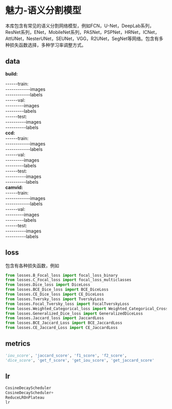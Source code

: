 # 魅力-语义分割模型

  
本库包含有常见的语义分割网络模型，例如FCN，U-Net，DeepLab系列，ResNet系列，ENet，MobileNet系列，PASNet，PSPNet，HRNet，ICNet，AttUNet，NesterUNet，SEUNet，VGG，R2UNet，SegNet等网络。包含有多种损失函数选择，多种学习率调整方式。  

## data
**build:**  

------train:  
------------images  
------------labels    
------val:  
---------images  
---------labels    
------test:  
----------images  
----------labels    
**ccd:**  
------train:  
------------images  
------------labels    
------val:  
---------images  
---------labels    
------test:  
----------images  
----------labels    
**camvid:**  
------train:  
------------images  
------------labels    
------val:  
---------images  
---------labels    
------test:  
----------images  
----------labels   

## loss
包含有各种损失函数，例如

```python
from losses.B_Focal_loss import focal_loss_binary
from losses.C_Focal_loss import focal_loss_multiclasses
from losses.Dice_loss import DiceLoss
from losses.BCE_Dice_loss import BCE_DiceLoss
from losses.CE_Dice_loss import CE_DiceLoss
from losses.Tversky_loss import TverskyLoss
from losses.Focal_Tversky_loss import FocalTverskyLoss
from losses.Weighted_Categorical_loss import Weighted_Categorical_CrossEntropy_Loss
from losses.Generalized_Dice_loss import GeneralizedDiceLoss
from losses.Jaccard_loss import JaccardLoss
from losses.BCE_Jaccard_Loss import BCE_JaccardLoss
from losses.CE_Jaccard_Loss import CE_JaccardLoss
```

## metrics

```python
'iou_score', 'jaccard_score', 'f1_score', 'f2_score',
'dice_score', 'get_f_score', 'get_iou_score', 'get_jaccard_score'
```
## lr

```python
CosineDecayScheduler
CosineDecayScheduler+
ReduceLROnPlateau
lr
```
